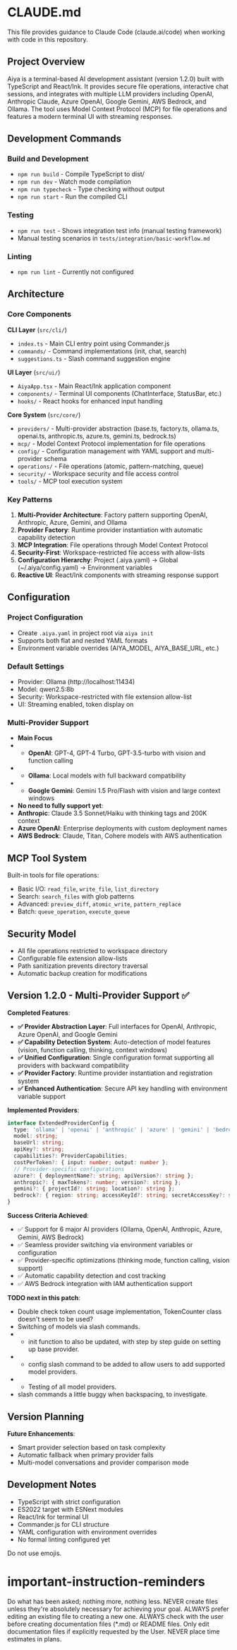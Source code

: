 # CLAUDE.md

This file provides guidance to Claude Code (claude.ai/code) when working with code in this repository.

## Project Overview

Aiya is a terminal-based AI development assistant (version 1.2.0) built with TypeScript and React/Ink. It provides secure file operations, interactive chat sessions, and integrates with multiple LLM providers including OpenAI, Anthropic Claude, Azure OpenAI, Google Gemini, AWS Bedrock, and Ollama. The tool uses Model Context Protocol (MCP) for file operations and features a modern terminal UI with streaming responses.

## Development Commands

### Build and Development
- `npm run build` - Compile TypeScript to dist/
- `npm run dev` - Watch mode compilation
- `npm run typecheck` - Type checking without output
- `npm run start` - Run the compiled CLI

### Testing
- `npm run test` - Shows integration test info (manual testing framework)
- Manual testing scenarios in `tests/integration/basic-workflow.md`

### Linting
- `npm run lint` - Currently not configured

## Architecture

### Core Components

**CLI Layer** (`src/cli/`)
- `index.ts` - Main CLI entry point using Commander.js
- `commands/` - Command implementations (init, chat, search)
- `suggestions.ts` - Slash command suggestion engine

**UI Layer** (`src/ui/`)
- `AiyaApp.tsx` - Main React/Ink application component
- `components/` - Terminal UI components (ChatInterface, StatusBar, etc.)
- `hooks/` - React hooks for enhanced input handling

**Core System** (`src/core/`)
- `providers/` - Multi-provider abstraction (base.ts, factory.ts, ollama.ts, openai.ts, anthropic.ts, azure.ts, gemini.ts, bedrock.ts)
- `mcp/` - Model Context Protocol implementation for file operations
- `config/` - Configuration management with YAML support and multi-provider schema
- `operations/` - File operations (atomic, pattern-matching, queue)
- `security/` - Workspace security and file access control
- `tools/` - MCP tool execution system

### Key Patterns

1. **Multi-Provider Architecture**: Factory pattern supporting OpenAI, Anthropic, Azure, Gemini, and Ollama
2. **Provider Factory**: Runtime provider instantiation with automatic capability detection
3. **MCP Integration**: File operations through Model Context Protocol
4. **Security-First**: Workspace-restricted file access with allow-lists
5. **Configuration Hierarchy**: Project (.aiya.yaml) -> Global (~/.aiya/config.yaml) -> Environment variables
6. **Reactive UI**: React/Ink components with streaming response support

## Configuration

### Project Configuration
- Create `.aiya.yaml` in project root via `aiya init`
- Supports both flat and nested YAML formats
- Environment variable overrides (AIYA_MODEL, AIYA_BASE_URL, etc.)

### Default Settings
- Provider: Ollama (http://localhost:11434)
- Model: qwen2.5:8b
- Security: Workspace-restricted with file extension allow-list
- UI: Streaming enabled, token display on

### Multi-Provider Support
- **Main Focus**
- - **OpenAI**: GPT-4, GPT-4 Turbo, GPT-3.5-turbo with vision and function calling
- - **Ollama**: Local models with full backward compatibility
- - **Google Gemini**: Gemini 1.5 Pro/Flash with vision and large context windows
- **No need to fully support yet**:
- **Anthropic**: Claude 3.5 Sonnet/Haiku with thinking tags and 200K context
- **Azure OpenAI**: Enterprise deployments with custom deployment names
- **AWS Bedrock**: Claude, Titan, Cohere models with AWS authentication


## MCP Tool System

Built-in tools for file operations:
- Basic I/O: `read_file`, `write_file`, `list_directory`
- Search: `search_files` with glob patterns
- Advanced: `preview_diff`, `atomic_write`, `pattern_replace`
- Batch: `queue_operation`, `execute_queue`

## Security Model

- All file operations restricted to workspace directory
- Configurable file extension allow-lists
- Path sanitization prevents directory traversal
- Automatic backup creation for modifications

## Version 1.2.0 - Multi-Provider Support ✅

**Completed Features**:
- **✅ Provider Abstraction Layer**: Full interfaces for OpenAI, Anthropic, Azure OpenAI, and Google Gemini
- **✅ Capability Detection System**: Auto-detection of model features (vision, function calling, thinking, context windows)
- **✅ Unified Configuration**: Single configuration format supporting all providers with backward compatibility
- **✅ Provider Factory**: Runtime provider instantiation and registration system
- **✅ Enhanced Authentication**: Secure API key handling with environment variable support

**Implemented Providers**:
```typescript
interface ExtendedProviderConfig {
  type: 'ollama' | 'openai' | 'anthropic' | 'azure' | 'gemini' | 'bedrock';
  model: string;
  baseUrl: string;
  apiKey?: string;
  capabilities?: ProviderCapabilities;
  costPerToken?: { input: number; output: number };
  // Provider-specific configurations
  azure?: { deploymentName?: string; apiVersion?: string };
  anthropic?: { maxTokens?: number; version?: string };
  gemini?: { projectId?: string; location?: string };
  bedrock?: { region: string; accessKeyId?: string; secretAccessKey?: string; sessionToken?: string; };
}
```

**Success Criteria Achieved**:
- ✅ Support for 6 major AI providers (Ollama, OpenAI, Anthropic, Azure, Gemini, AWS Bedrock)
- ✅ Seamless provider switching via environment variables or configuration
- ✅ Provider-specific optimizations (thinking mode, function calling, vision support)
- ✅ Automatic capability detection and cost tracking
- ✅ AWS Bedrock integration with IAM authentication support

**TODO next in this patch**:
- Double check token count usage implementation, TokenCounter class doesn't seem to be used?
- Switching of models via slash commands.
- - init function to also be updated, with step by step guide on setting up base provider.
- - config slash command to be added to allow users to add supported model providers.
- - Testing of all model providers.
- slash commands a little buggy when backspacing, to investigate.

## Version Planning

**Future Enhancements**:
- Smart provider selection based on task complexity
- Automatic fallback when primary provider fails
- Multi-model conversations and provider comparison mode

## Development Notes

- TypeScript with strict configuration
- ES2022 target with ESNext modules
- React/Ink for terminal UI
- Commander.js for CLI structure
- YAML configuration with environment overrides
- No formal linting configured yet

Do not use emojis.

# important-instruction-reminders
Do what has been asked; nothing more, nothing less.
NEVER create files unless they're absolutely necessary for achieving your goal.
ALWAYS prefer editing an existing file to creating a new one.
ALWAYS check with the user before creating documentation files (*.md) or README files. Only edit documentation files if explicitly requested by the User.
NEVER place time estimates in plans.